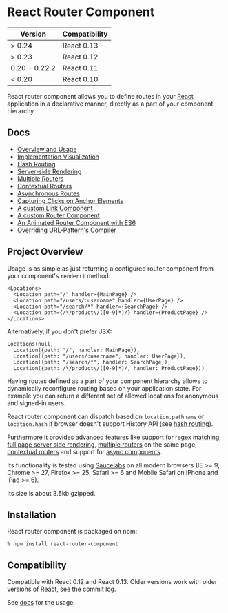 # React Router Component


|Version        | Compatibility|
|---------------|--------------|
|> 0.24         | React 0.13   |
|> 0.23         | React 0.12   |
|0.20 - 0.22.2  | React 0.11   |
|< 0.20         | React 0.10   |

React router component allows you to define routes in your [React][] application
in a declarative manner, directly as a part of your component hierarchy.

## Docs

* [Overview and Usage][docs]
* [Implementation Visualization][implementation]
* [Hash Routing][hash-routing]
* [Server-side Rendering][server-side]
* [Multiple Routers][multiple]
* [Contextual Routers][contextual]
* [Asynchronous Routes][async]
* [Capturing Clicks on Anchor Elements][a-elements]
* [A custom Link Component][rec-custom-link]
* [A custom Router Component][rec-custom-router]
* [An Animated Router Component with ES6][rec-es6-custom-router]
* [Overriding URL-Pattern's Compiler][override-url-pattern]

## Project Overview

Usage is as simple as just returning a configured router component from your
component's `render()` method:

    <Locations>
      <Location path="/" handler={MainPage} />
      <Location path="/users/:username" handler={UserPage} />
      <Location path="/search/*" handler={SearchPage} />
      <Location path={/\/product\/([0-9]*)/} handler={ProductPage} />
    </Locations>

Alternatively, if you don't prefer JSX:

    Locations(null,
      Location({path: "/", handler: MainPage}),
      Location({path: "/users/:username", handler: UserPage}),
      Location({path: "/search/*", handler: SearchPage}),
      Location({path: /\/product\/([0-9]*)/, handler: ProductPage}))

Having routes defined as a part of your component hierarchy allows to
dynamically reconfigure routing based on your application state. For example you
can return a different set of allowed locations for anonymous and signed-in
users.

React router component can dispatch based on `location.pathname` or
`location.hash` if browser doesn't support History API (see [hash routing][hash-routing]).

Furthermore it provides advanced features like support for [regex matching][regex],
[full page server side rendering][server-side], [multiple routers][multiple] on the same page,
[contextual routers][contextual] and support for [async components][async].

Its functionality is tested using [Saucelabs][] on all modern browsers (IE >= 9,
Chrome >= 27, Firefox >= 25, Safari >= 6 and Mobile Safari on iPhone and iPad >=
6).

Its size is about 3.5kb gzipped.

## Installation

React router component is packaged on npm:

    % npm install react-router-component

## Compatibility

Compatible with React 0.12 and React 0.13. Older versions work with older versions of React, see the commit log.

See [docs][] for the usage.

[hash-routing]: http://strml.viewdocs.io/react-router-component/hash-routing
[regex]: http://strml.viewdocs.io/react-router-component#user-content-regular-expressions
[server-side]: http://strml.viewdocs.io/react-router-component/server-side
[multiple]: http://strml.viewdocs.io/react-router-component/multiple
[contextual]: http://strml.viewdocs.io/react-router-component/contextual
[a-elements]: http://strml.viewdocs.io/react-router-component/a-elements
[rec-custom-link]: http://strml.viewdocs.io/react-router-component/recipes/custom-link
[rec-custom-router]: http://strml.viewdocs.io/react-router-component/recipes/custom-router
[rec-es6-custom-router]: http://strml.viewdocs.io/react-router-component/recipes/es6-custom-router
[override-url-pattern]: http://strml.viewdocs.io/react-router-component/override-url-pattern
[async]: http://strml.viewdocs.io/react-router-component/async
[implementation]: http://strml.viewdocs.io/react-router-component/implementation

[docs]: http://strml.viewdocs.io/react-router-component
[React]: http://facebook.github.io/react/
[React-Refs]: http://facebook.github.io/react/docs/more-about-refs.html
[React-Shims]: http://facebook.github.io/react/docs/working-with-the-browser.html#polyfills-needed-to-support-older-browsers
[Saucelabs]: https://saucelabs.com
